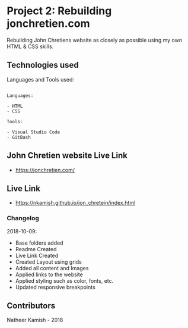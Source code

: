 # Project 2: Rebuilding jonchretien.com

Rebuilding John Chretiens website as closely as possible using my own HTML & CSS skills.

## Technologies used 

Languages and Tools used:

```

Languages:

- HTML
- CSS

```
```
Tools:

- Visual Studio Code
- GitBash

```
## John Chretien website Live Link
- https://jonchretien.com/

## Live Link 
- https://nkamish.github.io/jon_chretein/index.html

### Changelog

2018-10-09:
- Base folders added
- Readme Created
- Live Link Created
- Created Layout using grids
- Added all content and Images
- Applied links to the website
- Applied styling such as color, fonts, etc.
- Updated responsive breakpoints

## Contributors

Natheer Kamish - 2018
